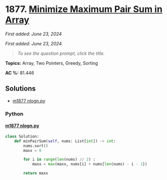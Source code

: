 # 1877. [Minimize Maximum Pair Sum in Array](<https://leetcode.com/problems/minimize-maximum-pair-sum-in-array>)

*First added: June 23, 2024*

*First added: June 23, 2024*


> *To see the question prompt, click the title.*

**Topics:** Array, Two Pointers, Greedy, Sorting

**AC %:** 81.446


## Solutions

- [m1877 nlogn.py](<../my-submissions/m1877 nlogn.py>)
### Python
#### [m1877 nlogn.py](<../my-submissions/m1877 nlogn.py>)
```Python
class Solution:
    def minPairSum(self, nums: List[int]) -> int:
        nums.sort()
        maxx = 0

        for i in range(len(nums) // 2) :
            maxx = max(maxx, nums[i] + nums[len(nums) - i - 1])

        return maxx
```

